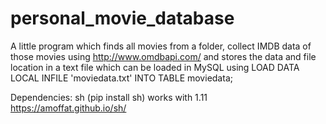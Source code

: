 # personal_movie_database
A little program which finds all movies from a folder, collect IMDB data of those movies using http://www.omdbapi.com/ and stores the data and file location in a text file which can be loaded in MySQL using LOAD DATA LOCAL INFILE 'moviedata.txt' INTO TABLE moviedata;

Dependencies:
sh (pip install sh) works with 1.11 https://amoffat.github.io/sh/
